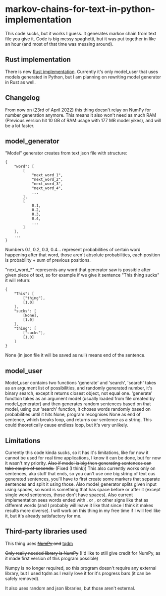 # markov-chains-for-text-in-python-implementation

This code sucks, but it works I guess. It generates markov chain from text file you give it.
Code is big messy spaghetti, but it was put together in like an hour (and most of that time was messing around).

Rust implementation
------
There is new [Rust implementation](https://github.com/MicroPanda123/markov-chains-for-text-in-rust-implementation). Currently it's only model_user that uses models generated in Python, but I am planning on rewriting model generator in Rust as well.

Changelog
------
From now on (23rd of April 2022) this thing doesn't relay on NumPy for number generation anymore. This means it also won't need as much RAM (Previous version hit 10 GB of RAM usage with 177 MB model yikes), and will be a lot faster.

model_generator
------

"Model" generator creates from text json file with structure:
```
{
    "word": [
        [
            "next_word_1",
            "next_word_2",
            "next_word_3",
            "next_word_4",
            ...
        ],
        [
            0.1,
            0.2,
            0.3,
            0.4,
            ...
        ]
    ],
    ...
}
```
Numbers 0.1, 0.2, 0.3, 0.4... represent probabilities of certain word happening after that word, those aren't absolute probabilities, each position is probability + sum of previous positions.

"next_word_*" represents any word that generator saw is possible after given piece of text, so for example if we give it sentence "This thing sucks" it will return:
```
{
    "This": [
        ["thing"], 
        [1.0]
    ],
    "sucks": [
        [None], 
        [1.0]
    ],
    "thing": [
        ["sucks"], 
        [1.0]
    ]
}
```
None (in json file it will be saved as null) means end of the sentence.

model_user
------
Model_user contains two functions 'generate' and 'search', 'search' takes as an argument list of possibilities, and randomly generated number, it's binary search, except it returns closest object, not equal one. 'generate' function takes as an argument model (usually loaded from file created by model_generator) and then generates random sentences based on that model, using our 'search' function, it choses words randomly based on probabilities until it hits None, program recognises None as end of sentence, which breaks loop, and returns our sentence as a string. This could theoretically cause endless loop, but it's very unlikely.

Limitations
------
Currently this code kinda sucks, so it has it's limitations, like for now it cannot be used for real time applications, I know it can be done, but for now it wasn't my priority. ~~Also if model is big then generating sentences can take couple of seconds.~~ (Fixed (I think)) This also currently works only on sentences, aka stuff that ends, so you can't use one big string of text cus generated sentences, you'll have to first create some markers that separate sentences and split it using those. Also model_generator splits given input using spaces, so word is something that has space before or after it (except single word sentences, those don't have spaces). Also current implementation sees words ended with . or , or other signs like that as different words (and I probably will leave it like that since I think it makes results more diverse). I will work on this thing in my free time if I will feel like it, but it's already satisfactory for me.

Third-party libraries used
------
This thing uses ~~[NumPy](https://numpy.org/) and~~ [tqdm](https://tqdm.github.io/)

~~Only really needed library is NumPy~~
(I'd like to still give credit for NumPy, as it made first version of this program possible)

Numpy is no longer required, so this program doesn't require any external library, but I used tqdm as I really love it for it's progress bars (it can be safely removed).

It also uses random and json libraries, but those aren't external.
